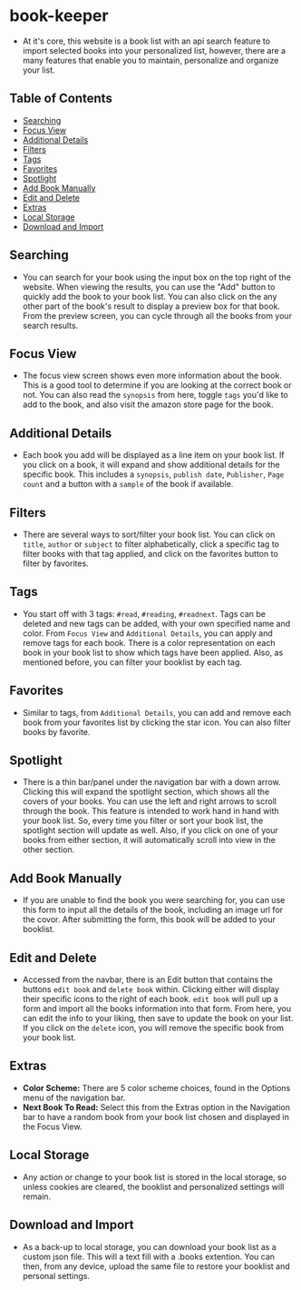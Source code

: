 # book-keeper

- At it's core, this website is a book list with an api search feature to import selected books into your personalized list, however, there are a many features that enable you to maintain, personalize and organize your list.

## Table of Contents

- [Searching](#searching)
- [Focus View](#focus-view)
- [Additional Details](#additional-details)
- [Filters](#filters)
- [Tags](#tags)
- [Favorites](#favorites)
- [Spotlight](#spotlight)
- [Add Book Manually](#add-book-manually)
- [Edit and Delete](#edit-and-delete)
- [Extras](#extras)
- [Local Storage](#local-storage)
- [Download and Import](#download-and-import)

## Searching

- You can search for your book using the input box on the top right of the website. When viewing the results, you can use the "Add" button to quickly add the book to your book list. You can also click on the any other part of the book's result to display a preview box for that book. From the preview screen, you can cycle through all the books from your search results.

## Focus View

- The focus view screen shows even more information about the book. This is a good tool to determine if you are looking at the correct book or not. You can also read the `synopsis` from here, toggle `tags` you'd like to add to the book, and also visit the amazon store page for the book.

## Additional Details

- Each book you add will be displayed as a line item on your book list. If you click on a book, it will expand and show additional details for the specific book. This includes a `synopsis`, `publish date`, `Publisher`, `Page count` and a button with a `sample` of the book if available.

## Filters

- There are several ways to sort/filter your book list. You can click on `title`, `author` or `subject` to filter alphabetically, click a specific tag to filter books with that tag applied, and click on the favorites button to filter by favorites.

## Tags

- You start off with 3 tags: `#read`, `#reading`, `#readnext`. Tags can be deleted and new tags can be added, with your own specified name and color. From `Focus View` and `Additional Details`, you can apply and remove tags for each book. There is a color representation on each book in your book list to show which tags have been applied. Also, as mentioned before, you can filter your booklist by each tag.

## Favorites

- Similar to tags, from `Additional Details`, you can add and remove each book from your favorites list by clicking the star icon. You can also filter books by favorite.

## Spotlight

- There is a thin bar/panel under the navigation bar with a down arrow. Clicking this will expand the spotlight section, which shows all the covers of your books. You can use the left and right arrows to scroll through the book. This feature is intended to
  work hand in hand with your book list. So, every time you filter or sort your book list, the spotlight section will update as well. Also, if you click on one of your books from either section, it will automatically scroll into view in the other section.

## Add Book Manually

- If you are unable to find the book you were searching for, you can use this form to input all the details of the book, including an image url for the covor. After submitting the form, this book will be added to your booklist.

## Edit and Delete

- Accessed from the navbar, there is an Edit button that contains the buttons `edit book` and `delete book` within. Clicking either will display their specific icons to the right of each book. `edit book` will pull up a form and import all the books information into that form. From here, you can edit the info to your liking, then save to update the book on your list. If you click on the `delete` icon, you will remove the specific book from your book list.

## Extras

- **Color Scheme:** There are 5 color scheme choices, found in the Options menu of the navigation bar.
- **Next Book To Read:** Select this from the Extras option in the Navigation bar to have a random book from your book list chosen and displayed in the Focus View.

## Local Storage

- Any action or change to your book list is stored in the local storage, so unless cookies are cleared, the booklist and personalized settings will remain.

## Download and Import

- As a back-up to local storage, you can download your book list as a custom json file. This will a text fill with a .books extention. You can then, from any device, upload the same file to restore your booklist and personal settings.

